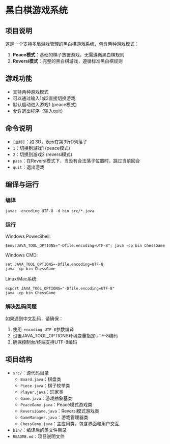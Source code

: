 # 黑白棋游戏系统

## 项目说明
这是一个支持多局游戏管理的黑白棋游戏系统，包含两种游戏模式：
1. **Peace模式**：基础的棋子放置游戏，无需遵循黑白棋规则
2. **Reversi模式**：完整的黑白棋游戏，遵循标准黑白棋规则

## 游戏功能
- 支持两种游戏模式
- 可以通过输入1或2直接切换游戏
- 默认启动进入游戏1 (peace模式)
- 允许退出程序（输入quit）

## 命令说明
- `[坐标]`：如 3D，表示在第3行D列落子
- `1`：切换到游戏1 (peace模式)
- `2`：切换到游戏2 (reversi模式)
- `pass`：在Reversi模式下，当没有合法落子位置时，跳过当前回合
- `quit`：退出游戏

## 编译与运行

### 编译
```
javac -encoding UTF-8 -d bin src/*.java
```

### 运行

Windows PowerShell:
```
$env:JAVA_TOOL_OPTIONS="-Dfile.encoding=UTF-8"; java -cp bin ChessGame
```

Windows CMD:
```
set JAVA_TOOL_OPTIONS=-Dfile.encoding=UTF-8
java -cp bin ChessGame
```

Linux/Mac系统:
```
export JAVA_TOOL_OPTIONS="-Dfile.encoding=UTF-8"
java -cp bin ChessGame
```

### 解决乱码问题
如果遇到中文乱码，请确保：
1. 使用`-encoding UTF-8`参数编译
2. 设置JAVA_TOOL_OPTIONS环境变量指定UTF-8编码
3. 确保控制台/终端支持UTF-8编码

## 项目结构
- `src/`：源代码目录
  - `Board.java`：棋盘类
  - `Piece.java`：棋子枚举类
  - `Player.java`：玩家类
  - `Game.java`：游戏抽象基类
  - `PeaceGame.java`：Peace模式游戏类
  - `ReversiGame.java`：Reversi模式游戏类
  - `GameManager.java`：游戏管理器类
  - `ChessGame.java`：主应用类，包含界面和用户交互
- `bin/`：编译后的类文件目录
- `README.md`：项目说明文件 